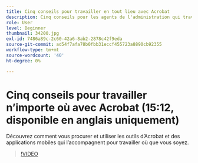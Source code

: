 ```yaml
---
title: Cinq conseils pour travailler en tout lieu avec Acrobat
description: Cinq conseils pour les agents de l'administration qui travaillent partout avec Acrobat
role: User
level: Beginner
thumbnail: 34200.jpg
exl-id: 7486a89c-2c60-42a6-8ab2-2878c42f9eda
source-git-commit: ad54f7afa78b0fbb31eccf455723a8890cb92355
workflow-type: tm+mt
source-wordcount: '40'
ht-degree: 0%

---
```


# Cinq conseils pour travailler n’importe où avec Acrobat (15:12, disponible en anglais uniquement)

Découvrez comment vous procurer et utiliser les outils d’Acrobat et des applications mobiles qui l’accompagnent pour travailler où que vous soyez.

>[!VIDEO](https://video.tv.adobe.com/v/34200?quality=12&learn=on&hidetitle=true)
